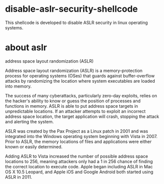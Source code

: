 # disable-aslr-security-shellcode

This shellcode is developed to disable ASLR security in linux operating systems.

# about aslr

address space layout randomization (ASLR)

Address space layout randomization (ASLR) is a memory-protection process for operating systems (OSes) that guards against buffer-overflow attacks by randomizing the location where system executables are loaded into memory.

The success of many cyberattacks, particularly zero-day exploits, relies on the hacker's ability to know or guess the position of processes and functions in memory. ASLR is able to put address space targets in unpredictable locations. If an attacker attempts to exploit an incorrect address space location, the target application will crash, stopping the attack and alerting the system.  

ASLR was created by the Pax Project as a Linux patch in 2001 and was integrated into the Windows operating system beginning with Vista in 2007. Prior to ASLR, the memory locations of files and applications were either known or easily determined. 

Adding ASLR to Vista increased the number of possible address space locations to 256, meaning attackers only had a 1 in 256 chance of finding the correct location to execute code. Apple began including ASLR in Mac OS X 10.5 Leopard, and Apple iOS and Google Android both started using ASLR in 2011.

